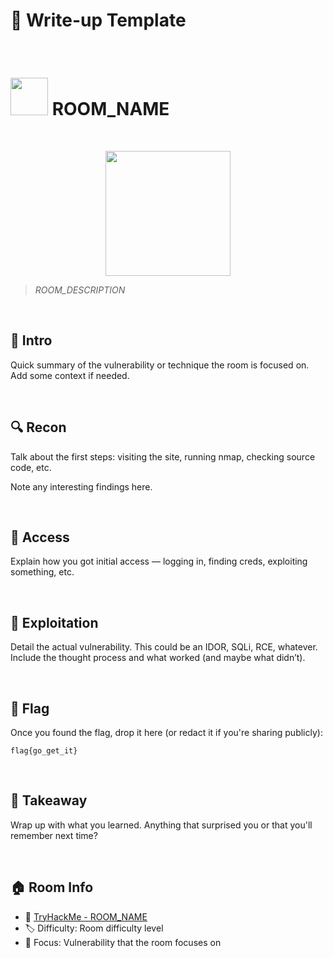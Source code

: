 # 📄 Write-up Template

<br>

# <img src="https://assets.tryhackme.com/img/logo/tryhackme_logo_full.svg" width="60" > ROOM_NAME

<br>

<p align="center">
  <img src="ROOM_ICON_URL" width="200">
</p>

> *ROOM_DESCRIPTION*

<br>

## 🧠 Intro
Quick summary of the vulnerability or technique the room is focused on. Add some context if needed.

<br>

## 🔍 Recon
Talk about the first steps: visiting the site, running nmap, checking source code, etc.

Note any interesting findings here.

<br>

## 🔑 Access
Explain how you got initial access — logging in, finding creds, exploiting something, etc.

<br>

## 🧪 Exploitation
Detail the actual vulnerability. This could be an IDOR, SQLi, RCE, whatever. Include the thought process and what worked (and maybe what didn’t).

<br>

## 🏁 Flag
Once you found the flag, drop it here (or redact it if you're sharing publicly):

```
flag{go_get_it}
```

<br>

## 🎯 Takeaway
Wrap up with what you learned. Anything that surprised you or that you'll remember next time?

<br>

## 🏠 Room Info
- 🧩 [TryHackMe - ROOM_NAME](https://tryhackme.com/room/ROOM_NAME)
- 🏷️ Difficulty: Room difficulty level
- 🧠 Focus: Vulnerability that the room focuses on
